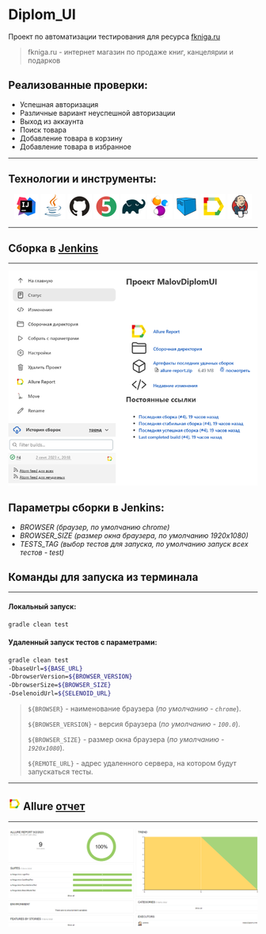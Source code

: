 # Diplom_UI

Проект по автоматизации тестирования для ресурса [fkniga.ru](https://fkniga.ru/)

> fkniga.ru - интернет магазин по продаже книг, канцелярии и подарков


## Реализованные проверки:
* Успешная авторизация
* Различные вариант неуспешной авторизации
* Выход из аккаунта
* Поиск товара
* Добавление товара в корзину
* Добавление товара в избранное 

____
## Технологии и инструменты:
<p align="center">
<img src="images/logo/Intelij_IDEA.svg" width="50" height="50"  alt="IDEA"/>
<img src="images/logo/Java.svg" width="50" height="50"  alt="Java"/>
<img src="images/logo/Github.svg" width="50" height="50"  alt="Github"/>
<img src="images/logo/JUnit5.svg" width="50" height="50"  alt="JUnit 5"/>
<img src="images/logo/Gradle.svg" width="50" height="50"  alt="Gradle"/>
<img src="images/logo/Selenide.svg" width="50" height="50"  alt="Selenide"/>
<img src="images/logo/Selenoid.svg" width="50" height="50"  alt="Selenoid"/>
<img src="images/logo/Allure_Report.svg" width="50" height="50"  alt="Allure_Report"/>
<img src="images/logo/Jenkins.svg" width="50" height="50"  alt="Jenkins"/>
</p>


____
<a id="jenkins"></a>
## </a><a name="Сборка"></a>Сборка в [Jenkins](https://jenkins.autotests.cloud/job/MalovDiplomUI/)</a>
____

<img src="images/screens/jenkins.png" alt="Jenkins" width="950"/>

## **Параметры сборки в Jenkins:**

- *BROWSER (браузер, по умолчанию chrome)*
- *BROWSER_SIZE (размер окна браузера, по умолчанию 1920x1080)*
- *TESTS_TAG (выбор тестов для запуска, по умолчанию запуск всех тестов - test)*

<a id="console"></a>
## Команды для запуска из терминала
___
#### Локальный запуск:
```bash  
gradle clean test 
```

#### Удаленный запуск тестов с параметрами:

```bash
gradle clean test
-DbaseUrl=${BASE_URL}
-DbrowserVersion=${BROWSER_VERSION}
-DbrowserSize=${BROWSER_SIZE}
-DselenoidUrl=${SELENOID_URL}

```

> `${BROWSER}` - наименование браузера (_по умолчанию - <code>chrome</code>_).
>
> `${BROWSER_VERSION}` - версия браузера (_по умолчанию - <code>100.0</code>_).
>
> `${BROWSER_SIZE}` - размер окна браузера (_по умолчанию - <code>1920x1080</code>_).
>
> `${REMOTE_URL}` - адрес удаленного сервера, на котором будут запускаться тесты.
___
<a id="allure"></a>
## <img alt="Allure" height="25" src="images/logo/Allure_Report.svg" width="25"/></a> <a name="Allure"></a>Allure [отчет](https://jenkins.autotests.cloud/job/MalovDiplomUI/4/allure/)</a>
___


<p align="center">  
<img title="Allure Overview Dashboard" src="images/screens/Report.png" width="850">  
</p>  
